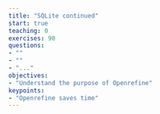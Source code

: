 ```yaml
---
title: "SQLite continued"
start: true
teaching: 0
exercises: 90
questions:
- ""
- ""
- "..."
objectives:
- "Understand the purpose of Openrefine"
keypoints:
- "Openrefine saves time"
---
```

